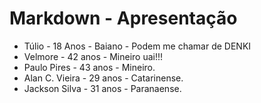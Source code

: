 # Markdown - Apresentação

- Túlio - 18 Anos - Baiano - Podem me chamar de DENKI
- Velmore - 42 anos - Mineiro uai!!!
- Paulo Pires - 43 anos - Mineiro.
- Alan C. Vieira - 29 anos - Catarinense.
- Jackson Silva - 31 anos - Paranaense.
